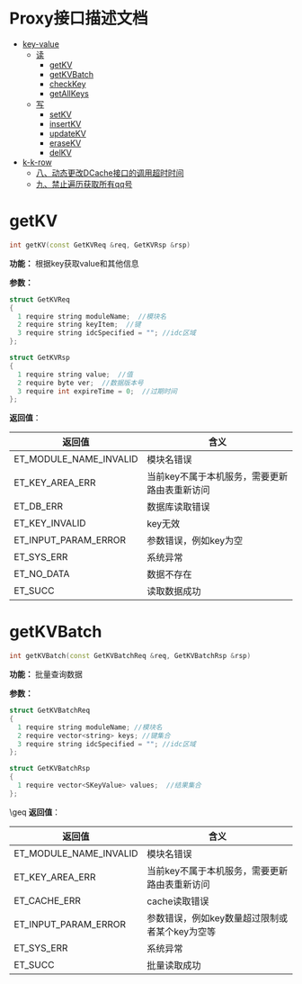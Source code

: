 <h1> Proxy接口描述文档 </h1>

* [key-value](#0)
  * [读](#0)
    * [getKV](#0)
    * [getKVBatch](#1)
    * [checkKey](#2)
    * [getAllKeys](#3)
  * [写](#4)
    * [setKV](#4)
    * [insertKV](#5)
    * [updateKV](#6)
    * [eraseKV](#7)
    * [delKV](#8)
* [k-k-row](#9)
  * [八、动态更改DCache接口的调用超时时间](#8)
  * [九、禁止遍历获取所有qq号](#9)


<h1 id = "0" > getKV </h1>

```C++
int getKV(const GetKVReq &req, GetKVRsp &rsp)
```
**功能：** 根据key获取value和其他信息

**参数：**  

```C++
struct GetKVReq  
{  
  1 require string moduleName;  //模块名  
  2 require string keyItem;  //键  
  3 require string idcSpecified = ""; //idc区域  
};

struct GetKVRsp  
{  
  1 require string value;  //值  
  2 require byte ver;  //数据版本号  
  3 require int expireTime = 0;  //过期时间  
}; 
```

**返回值**：

返回值 | 含义
------------------ | ----------------
 ET_MODULE_NAME_INVALID                  | 模块名错误
 ET_KEY_AREA_ERR| 当前key不属于本机服务，需要更新路由表重新访问
 ET_DB_ERR     | 数据库读取错误
 ET_KEY_INVALID| key无效
 ET_INPUT_PARAM_ERROR | 参数错误，例如key为空
 ET_SYS_ERR    | 系统异常
 ET_NO_DATA                  | 数据不存在
 ET_SUCC   | 读取数据成功
 
 
 
   
<h1 id = 1 > getKVBatch </h1>
 
```C++
int getKVBatch(const GetKVBatchReq &req, GetKVBatchRsp &rsp)
```

**功能：** 批量查询数据


**参数：**  

```C++
struct GetKVBatchReq
{
  1 require string moduleName; //模块名
  2 require vector<string> keys; //键集合
  3 require string idcSpecified = ""; //idc区域 
};

struct GetKVBatchRsp
{
  1 require vector<SKeyValue> values;  //结果集合
};
```
\geq
**返回值**：

返回值 | 含义
------------------ | ----------------
 ET_MODULE_NAME_INVALID                  | 模块名错误
 ET_KEY_AREA_ERR| 当前key不属于本机服务，需要更新路由表重新访问
 ET_CACHE_ERR| cache读取错误
 ET_INPUT_PARAM_ERROR | 参数错误，例如key数量超过限制或者某个key为空等
 ET_SYS_ERR    | 系统异常
 ET_SUCC   | 批量读取成功
